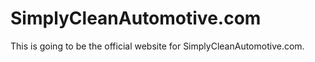 # SimplyCleanAutomotive.com
This is going to be the official website for SimplyCleanAutomotive.com. 
